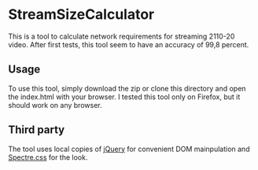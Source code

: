 # StreamSizeCalculator

This is a tool to calculate network requirements for streaming 2110-20 video.
After first tests, this tool seem to have an accuracy of 99,8 percent.

## Usage
To use this tool, simply download the zip or clone this directory and open the index.html with your browser. I tested this tool only on Firefox, but it should work on any browser.

## Third party
The tool uses local copies of [jQuery](https://jquery.com/) for convenient DOM mainpulation and [Spectre.css](https://picturepan2.github.io/spectre/index.html) for the look.
